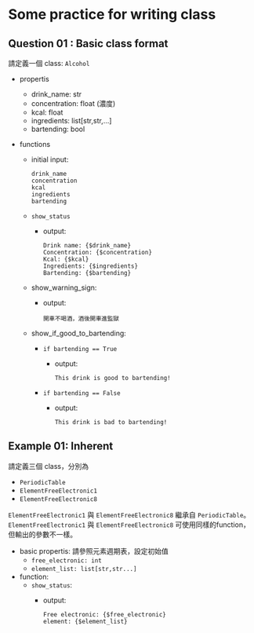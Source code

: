 # Some practice for writing class
## Question 01 : Basic class format

請定義一個 class: `Alcohol`

- propertis
  - drink_name: str
  - concentration: float (濃度)
  - kcal: float
  - ingredients: list[str,str,...]
  - bartending: bool

- functions
  - initial input:

        drink_name
        concentration
        kcal
        ingredients
        bartending

  - `show_status`
    - output:
  
          Drink name: {$drink_name}
          Concentration: {$concentration}
          Kcal: {$kcal}
          Ingredients: {$ingredients}
          Bartending: {$bartending}
  
  - show_warning_sign:
    - output:

          開車不喝酒，酒後開車進監獄
  - show_if_good_to_bartending:
    - `if bartending == True`
      - output:

            This drink is good to bartending!
    - `if bartending == False`
      - output:

            This drink is bad to bartending!

## Example 01: Inherent
請定義三個 class，分別為
- `PeriodicTable`
- `ElementFreeElectronic1`
- `ElementFreeElectronic8`

`ElementFreeElectronic1` 與 `ElementFreeElectronic8` 繼承自 `PeriodicTable`。
`ElementFreeElectronic1` 與 `ElementFreeElectronic8` 可使用同樣的function，但輸出的參數不一樣。

- basic propertis: 請參照元素週期表，設定初始值
  - `free_electronic: int`
  - `element_list: list[str,str...]`
- function:
  - `show_status`:
    - output:

          Free electronic: {$free_electronic}
          element: {$element_list}
